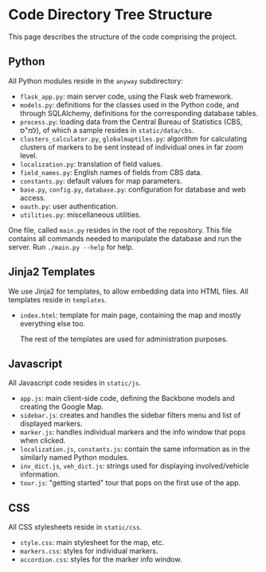 # Code Directory Tree Structure

This page describes the structure of the code comprising the project.

## Python

All Python modules reside in the `anyway` subdirectory:

* `flask_app.py`: main server code, using the Flask web framework.
* `models.py`: definitions for the classes used in the Python code, and through SQLAlchemy, definitions for the corresponding database tables.
* `process.py`: loading data from the Central Bureau of Statistics \(CBS, למ"ס\), of which a sample resides in `static/data/cbs`.
* `clusters_calculator.py`, `globalmaptiles.py`: algorithm for calculating clusters of markers to be sent instead of individual ones in far zoom level.
* `localization.py`: translation of field values.
* `field_names.py`: English names of fields from CBS data.
* `constants.py`: default values for map parameters.
* `base.py`, `config.py`, `database.py`: configuration for database and web access.
* `oauth.py`: user authentication.
* `utilities.py`: miscellaneous utilities.

One file, called `main.py` resides in the root of the repository. This file contains all commands needed to manipulate the database and run the server. Run `./main.py --help` for help.

## Jinja2 Templates

We use Jinja2 for templates, to allow embedding data into HTML files. All templates reside in `templates`.

* `index.html`: template for main page, containing the map and mostly everything else too.

  The rest of the templates are used for administration purposes.

## Javascript

All Javascript code resides in `static/js`.

* `app.js`: main client-side code, defining the Backbone models and creating the Google Map.
* `sidebar.js`: creates and handles the sidebar filters menu and list of displayed markers.
* `marker.js`: handles individual markers and the info window that pops when clicked.
* `localization.js`, `constants.js`: contain the same information as in the similarly named Python modules.
* `inv_dict.js`, `veh_dict.js`: strings used for displaying involved/vehicle information.
* `tour.js`: "getting started" tour that pops on the first use of the app.

## CSS

All CSS stylesheets reside in `static/css`.

* `style.css`: main stylesheet for the map, etc.
* `markers.css`: styles for individual markers.
* `accordion.css`: styles for the marker info window.

